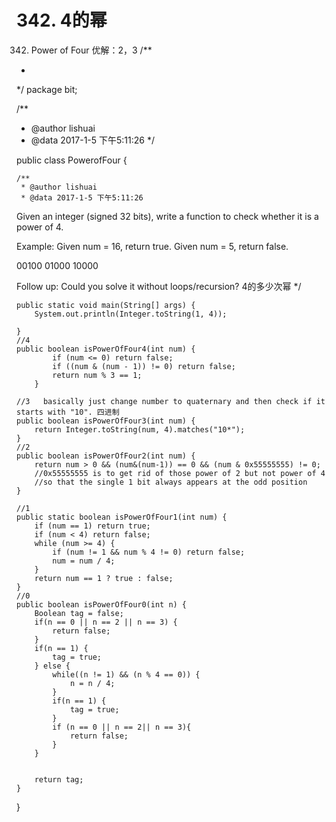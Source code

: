 # 342. 4的幂

[](https://leetcode-cn.com/problems/power-of-four/)



342. Power of Four
优解：2，3
/**
 *
 */
package bit;

/**
 * @author lishuai
 * @data 2017-1-5 下午5:11:26
 */

public class PowerofFour {

    /**
     * @author lishuai
     * @data 2017-1-5 下午5:11:26
Given an integer (signed 32 bits), write a function to check whether it is a power of 4.

Example:
Given num = 16, return true. Given num = 5, return false.

00100
01000
10000

Follow up: Could you solve it without loops/recursion?
4的多少次幂
     */

    public static void main(String[] args) {
        System.out.println(Integer.toString(1, 4));

    }
    //4
    public boolean isPowerOfFour4(int num) {
            if (num <= 0) return false;
            if ((num & (num - 1)) != 0) return false;
            return num % 3 == 1;
        }

    //3   basically just change number to quaternary and then check if it starts with "10". 四进制
    public boolean isPowerOfFour3(int num) {
        return Integer.toString(num, 4).matches("10*");
    }
    //2   
    public boolean isPowerOfFour2(int num) {
        return num > 0 && (num&(num-1)) == 0 && (num & 0x55555555) != 0;
        //0x55555555 is to get rid of those power of 2 but not power of 4
        //so that the single 1 bit always appears at the odd position
    }

    //1 
    public static boolean isPowerOfFour1(int num) {
        if (num == 1) return true;
        if (num < 4) return false;
        while (num >= 4) {
            if (num != 1 && num % 4 != 0) return false;
            num = num / 4;
        }       
        return num == 1 ? true : false;
    }
    //0   
    public boolean isPowerOfFour0(int n) {
        Boolean tag = false;
        if(n == 0 || n == 2 || n == 3) {
            return false;
        }
        if(n == 1) {
            tag = true;
        } else {
            while((n != 1) && (n % 4 == 0)) {
                n = n / 4;               
            }
            if(n == 1) {
                tag = true;
            }
            if (n == 0 || n == 2|| n == 3){
                return false;
            }
        }


        return tag;
    }
}

